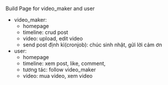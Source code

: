 Build Page for video_maker and user
+ video_maker:
  - homepage
  - timeline: crud post
  - video: upload, edit video
  - send post định kì(cronjob): chúc sinh nhật, gửi lời cảm ơn
+ user:
  - homepage
  - timeline: xem post, like, comment,
  - tương tác: follow video_maker
  - video: mua video,  xem video 
 
 

